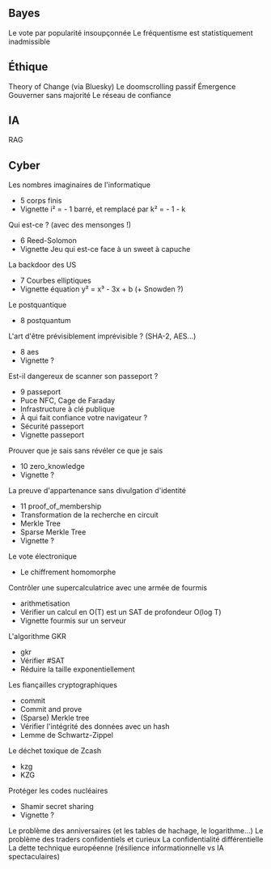 ## Bayes

Le vote par popularité insoupçonnée
Le fréquentisme est statistiquement inadmissible

## Éthique 

Theory of Change (via Bluesky)
Le doomscrolling passif
Émergence
Gouverner sans majorité
Le réseau de confiance

## IA

RAG

## Cyber

Les nombres imaginaires de l'informatique 
 - 5 corps finis
 - Vignette i² = - 1 barré, et remplacé par k² = - 1 - k

Qui est-ce ? (avec des mensonges !) 
 - 6 Reed-Solomon
 - Vignette Jeu qui est-ce face à un sweet à capuche

La backdoor des US 
 - 7 Courbes elliptiques
 - Vignette équation y² = x³ - 3x + b (+ Snowden ?)

Le postquantique
 - 8 postquantum

L'art d'être prévisiblement imprévisible ? (SHA-2, AES...)
 - 8 aes
 - Vignette ?


Est-il dangereux de scanner son passeport ?
 - 9 passeport
 - Puce NFC, Cage de Faraday
 - Infrastructure à clé publique
 - À qui fait confiance votre navigateur ?
 - Sécurité passeport
 - Vignette passeport

Prouver que je sais sans révéler ce que je sais
 - 10 zero_knowledge
 - Vignette ?

La preuve d'appartenance sans divulgation d'identité
 - 11 proof\_of\_membership
 - Transformation de la recherche en circuit
 - Merkle Tree
 - Sparse Merkle Tree
 - Vignette ?

Le vote électronique
 - Le chiffrement homomorphe


Contrôler une supercalculatrice avec une armée de fourmis
 - arithmetisation
 - Vérifier un calcul en O(T) est un SAT de profondeur O(log T)
 - Vignette fourmis sur un serveur

L'algorithme GKR
 - gkr
 - Vérifier #SAT
 - Réduire la taille exponentiellement

Les fiançailles cryptographiques
 - commit
 - Commit and prove
 - (Sparse) Merkle tree
 - Vérifier l'intégrité des données avec un hash
 - Lemme de Schwartz-Zippel

Le déchet toxique de Zcash
 - kzg
 - KZG


Protéger les codes nucléaires
 - Shamir secret sharing
 - Vignette ?

Le problème des anniversaires (et les tables de hachage, le logarithme...)
Le problème des traders confidentiels et curieux
La confidentialité différentielle
La dette technique européenne (résilience informationnelle vs IA spectaculaires)


